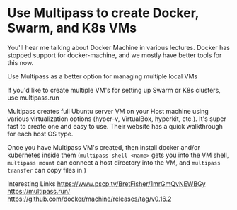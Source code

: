 # Use Multipass to create Docker, Swarm, and K8s VMs

You'll hear me talking about Docker Machine in various lectures. Docker has stopped support for docker-machine, and we mostly have better tools for this now.

Use Multipass as a better option for managing multiple local VMs

If you'd like to create multiple VM's for setting up Swarm or K8s clusters, use multipass.run

Multipass creates full Ubuntu server VM on your Host machine using various virtualization options (hyper-v, VirtualBox, hyperkit, etc.). It's super fast to create one and easy to use. Their website has a quick walkthrough for each host OS type.

Once you have Multipass VM's created, then install docker and/or kubernetes inside them (`multipass shell <name>` gets you into the VM shell, `multipass mount` can connect a host directory into the VM, and `multipass transfer` can copy files in.)

Interesting Links
https://www.pscp.tv/BretFisher/1mrGmQvNEWBGy
https://multipass.run/
https://github.com/docker/machine/releases/tag/v0.16.2
